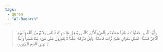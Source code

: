 ```yaml
---
tags: 
 - quran 
 - "Al-Baqarah"
---
```


> يَـٰٓأَيُّهَا ٱلَّذِينَ ءَامَنُواْ لَا تُبۡطِلُواْ صَدَقَٰتِكُم بِٱلۡمَنِّ وَٱلۡأَذَىٰ كَٱلَّذِي يُنفِقُ مَالَهُۥ رِئَآءَ ٱلنَّاسِ وَلَا يُؤۡمِنُ بِٱللَّهِ وَٱلۡيَوۡمِ ٱلۡأٓخِرِۖ فَمَثَلُهُۥ كَمَثَلِ صَفۡوَانٍ عَلَيۡهِ تُرَابٞ فَأَصَابَهُۥ وَابِلٞ فَتَرَكَهُۥ صَلۡدٗاۖ لَّا يَقۡدِرُونَ عَلَىٰ شَيۡءٖ مِّمَّا كَسَبُواْۗ وَٱللَّهُ لَا يَهۡدِي ٱلۡقَوۡمَ ٱلۡكَٰفِرِينَ
